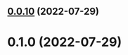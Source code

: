 ## [0.0.10](https://github.com/BiancoRoyal/node-red-contrib-dnp/compare/v0.1.0...v0.0.10) (2022-07-29)



# 0.1.0 (2022-07-29)



